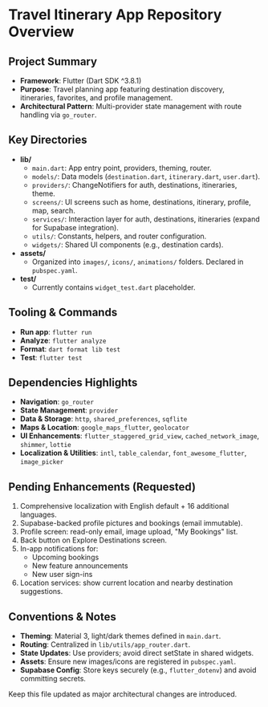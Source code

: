 # Travel Itinerary App Repository Overview

## Project Summary
- **Framework**: Flutter (Dart SDK ^3.8.1)
- **Purpose**: Travel planning app featuring destination discovery, itineraries, favorites, and profile management.
- **Architectural Pattern**: Multi-provider state management with route handling via `go_router`.

## Key Directories
- **lib/**
  - `main.dart`: App entry point, providers, theming, router.
  - `models/`: Data models (`destination.dart`, `itinerary.dart`, `user.dart`).
  - `providers/`: ChangeNotifiers for auth, destinations, itineraries, theme.
  - `screens/`: UI screens such as home, destinations, itinerary, profile, map, search.
  - `services/`: Interaction layer for auth, destinations, itineraries (expand for Supabase integration).
  - `utils/`: Constants, helpers, and router configuration.
  - `widgets/`: Shared UI components (e.g., destination cards).
- **assets/**
  - Organized into `images/`, `icons/`, `animations/` folders. Declared in `pubspec.yaml`.
- **test/**
  - Currently contains `widget_test.dart` placeholder.

## Tooling & Commands
- **Run app**: `flutter run`
- **Analyze**: `flutter analyze`
- **Format**: `dart format lib test`
- **Test**: `flutter test`

## Dependencies Highlights
- **Navigation**: `go_router`
- **State Management**: `provider`
- **Data & Storage**: `http`, `shared_preferences`, `sqflite`
- **Maps & Location**: `google_maps_flutter`, `geolocator`
- **UI Enhancements**: `flutter_staggered_grid_view`, `cached_network_image`, `shimmer`, `lottie`
- **Localization & Utilities**: `intl`, `table_calendar`, `font_awesome_flutter`, `image_picker`

## Pending Enhancements (Requested)
1. Comprehensive localization with English default + 16 additional languages.
2. Supabase-backed profile pictures and bookings (email immutable).
3. Profile screen: read-only email, image upload, "My Bookings" list.
4. Back button on Explore Destinations screen.
5. In-app notifications for:
   - Upcoming bookings
   - New feature announcements
   - New user sign-ins
6. Location services: show current location and nearby destination suggestions.

## Conventions & Notes
- **Theming**: Material 3, light/dark themes defined in `main.dart`.
- **Routing**: Centralized in `lib/utils/app_router.dart`.
- **State Updates**: Use providers; avoid direct setState in shared widgets.
- **Assets**: Ensure new images/icons are registered in `pubspec.yaml`.
- **Supabase Config**: Store keys securely (e.g., `flutter_dotenv`) and avoid committing secrets.

Keep this file updated as major architectural changes are introduced.